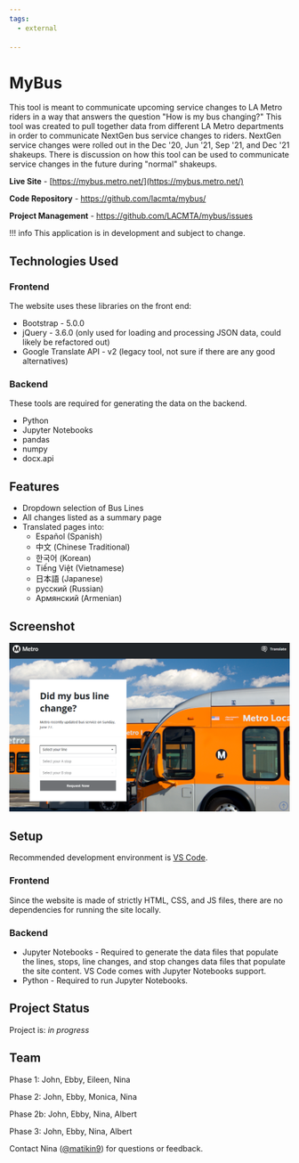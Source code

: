 ```yaml
---
tags:
  - external
  
---
```


# MyBus

This tool is meant to communicate upcoming service changes to LA Metro riders in a way that answers the question "How is my bus changing?" This tool was created to pull together data from different LA Metro departments in order to communicate NextGen bus service changes to riders. NextGen service changes were rolled out in the Dec '20, Jun '21, Sep '21, and Dec '21 shakeups. There is discussion on how this tool can be used to communicate service changes in the future during "normal" shakeups.

__Live Site__ - [https://mybus.metro.net/](https://mybus.metro.net/)

__Code Repository__ - https://github.com/lacmta/mybus/

__Project Management__ - https://github.com/LACMTA/mybus/issues

!!! info
    This application is in development and subject to change.

## Technologies Used

### Frontend

The website uses these libraries on the front end:

- Bootstrap - 5.0.0
- jQuery - 3.6.0 (only used for loading and processing JSON data, could likely be refactored out)
- Google Translate API - v2 (legacy tool, not sure if there are any good alternatives)

### Backend

These tools are required for generating the data on the backend.

- Python
- Jupyter Notebooks
- pandas
- numpy
- docx.api

## Features

- Dropdown selection of Bus Lines 
- All changes listed as a summary page
- Translated pages into:
  - Español (Spanish)
  - 中文 (Chinese Traditional)
  - 한국어 (Korean)
  - Tiếng Việt (Vietnamese)
  - 日本語 (Japanese)
  - русский (Russian)
  - Армянский (Armenian)

## Screenshot

![Example screenshot](./media/screenshot.png)

## Setup

Recommended development environment is [VS Code](https://code.visualstudio.com/).

### Frontend

Since the website is made of strictly HTML, CSS, and JS files, there are no dependencies for running the site locally.

### Backend

* Jupyter Notebooks - Required to generate the data files that populate the lines, stops, line changes, and stop changes data files that populate the site content. VS Code comes with Jupyter Notebooks support.
* Python - Required to run Jupyter Notebooks.

## Project Status

Project is: _in progress_

## Team

Phase 1: John, Ebby, Eileen, Nina

Phase 2: John, Ebby, Monica, Nina

Phase 2b: John, Ebby, Nina, Albert

Phase 3: John, Ebby, Nina, Albert

Contact Nina ([@matikin9](https://www.github.com/matikin9)) for questions or feedback.
